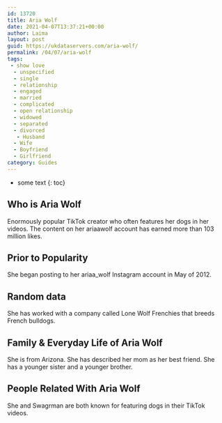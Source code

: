 ```yaml
---
id: 13720
title: Aria Wolf
date: 2021-04-07T13:37:21+00:00
author: Laima
layout: post
guid: https://ukdataservers.com/aria-wolf/
permalink: /04/07/aria-wolf
tags:
 - show love
  - unspecified
  - single
  - relationship
  - engaged
  - married
  - complicated
  - open relationship
  - widowed
  - separated
  - divorced
   - Husband
  - Wife
  - Boyfriend
  - Girlfriend
category: Guides
---
```


* some text
{: toc}


## Who is Aria Wolf
                  
                  
                  
Enormously popular TikTok creator who often features her dogs in her videos. The content on her ariaawolf account has earned more than 103 million likes.
                  
              
            
              
            
                
                
                
## Prior to Popularity
                  
                  
                  
She began posting to her ariaa_wolf Instagram account in May of 2012.
                  
              
            
              
            
                
                
                
## Random data
                  
                  
                  
She has worked with a company called Lone Wolf Frenchies that breeds French bulldogs. 
                  
              
            
              
            
                
                
                
## Family & Everyday Life of Aria Wolf
                  
                  
                  
She is from Arizona. She has described her mom as her best friend. She has a younger sister and a younger brother.
                  
              
            
              
            
                
                
                
## People Related With Aria Wolf
                  
                  
                  
She and Swagrman are both known for featuring dogs in their TikTok videos.
                  
              
            
              
            
                
              
            
              
              
            
            
              
            
          
          
          